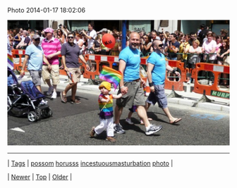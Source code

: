 <!--
title: Photo 2014-01-17 18
date: 2020-06-28T15:27:00.251Z
tags: possom, horusss, incestuousmasturbation, photo
-->


Photo 2014-01-17 18:02:06

![](73628857580-0.jpg)

<!--BOTTOM-POST-NAVIGATION-->
---

| [Tags](tags.md) | [possom](tag-possom.md) [horusss](tag-horusss.md) [incestuousmasturbation](tag-incestuousmasturbation.md) [photo](tag-photo.md) |

| [Newer](73615988686.md) | [Top](index.md) | [Older](73639158011.md) |